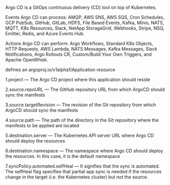 Argo CD is a GitOps continuous delivery (CD) tool on top of Kubernetes.

Events Argo CD can process: AMQP, AWS SNS, AWS SQS, Cron Schedules, GCP PubSub, GitHub, GitLab, HDFS, File Based Events, Kafka, Minio, NATS, MQTT, K8s Resources, Slack, NetApp StorageGrid, Webhooks, Stripe, NSQ, Emitter, Redis, and Azure Events Hub.

Actions Argo CD can perform: Argo Workflows, Standard K8s Objects, HTTP Requests, AWS Lambda, NATS Messages, Kafka Messages, Slack Notifications, Argo Rollouts CR, Custom/Build Your Own Triggers, and Apache OpenWhisk.



defines an argoproj.io/v1alpha1/Application resource

1.project — The Argo CD project where this application should reside

2.source.repoURL — The GitHub repository URL from which ArgoCD should sync the manifests

3.source.targetRevision — The revision of the Git repository from which ArgoCD should sync the manifests

4.source.path — The path of the directory in the Git repository where the manifests to be applied are located

5.destination.server — The Kubernetes API server URL where Argo CD should deploy the resources

6.destination.namespace — The namespace where Argo CD should deploy the resources. In this case, it is the default namespace

7.syncPolicy.automated.selfHeal — It signifies that the sync is automated. The selfHeal flag specifies that partial app sync is needed if the resources change in the target (i.e. the Kubernetes cluster) but not the source.
